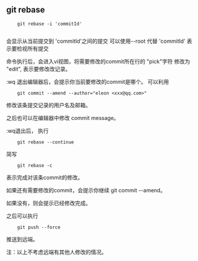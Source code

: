## git rebase

```
    git rebase -i 'commitId'
    
```
会显示从当前提交到 'commitId'之间的提交
可以使用--root 代替 'commitId' 表示要检视所有提交


命令执行后，会进入vi视图，将需要修改的commit所在行的  "pick"字符 修改为 "edit", 表示要修改改记录。


:wq 退出编辑器后，会提示你当前要修改的commit是哪个。
可以利用
```
    git commit --amend --author="eleon <xxx@qq.com>"
```
修改该条提交记录的用户名及邮箱。


之后也可以在编辑器中修改 commit message。

:wq退出后，  执行

```
    git rebase --continue
```

简写
```
    git rebase -c
```

表示完成对该条commit的修改。

如果还有需要修改的commit，会提示你继续  git commit --amend。

如果没有，则会提示已经修改完成。


之后可以执行

```
    git push --force
```

推送到远端。


注：以上不考虑远端有其他人修改的情况。